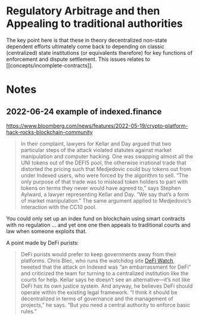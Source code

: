 # Regulatory Arbitrage and then Appealing to traditional authorities

The key point here is that these in theory decentralized non-state dependent efforts ultimately come back to depending on classic (centralized) state institutions (or equivalents therefore) for key functions of enforcement and dispute settlement. This issues relates to [[concepts/incomplete-contracts]].

# Notes

## 2022-06-24 example of indexed.finance

https://www.bloomberg.com/news/features/2022-05-19/crypto-platform-hack-rocks-blockchain-community

> In their complaint, lawyers for Kellar and Day argued that two particular steps of the attack violated statutes against market manipulation and computer hacking. One was swapping almost all the UNI tokens out of the DEFI5 pool, the otherwise irrational trade that distorted the pricing such that Medjedovic could buy tokens out from under Indexed users, who were forced by the algorithm to sell. “The only purpose of that trade was to mislead token holders to part with tokens on terms they never would have agreed to,” says Stephen Aylward, a lawyer representing Kellar and Day. “We say that’s a form of market manipulation.” The same argument applied to Medjedovic’s interaction with the CC10 pool.

You could only set up an index fund on blockchain using smart contracts with no regulation ... and yet one one then appeals to traditional courts and law when someone exploits that.

A point made by DeFi purists:

> DeFi purists would prefer to keep governments away from their platforms. Chris Blec, who runs the watchdog site [DeFi Watch](https://defiwatch.net/ "DeFi Watch"), tweeted that the attack on Indexed was “an embarrassment for DeFi” and criticized the team for turning to a centralized institution like the courts for help. Kellar says he doesn’t see an alternative—it’s not like DeFi has its own justice system. And anyway, he believes DeFi should operate within the existing legal framework. “I think it should be decentralized in terms of governance and the management of projects,” he says. “But you need a central authority to enforce basic rules.”